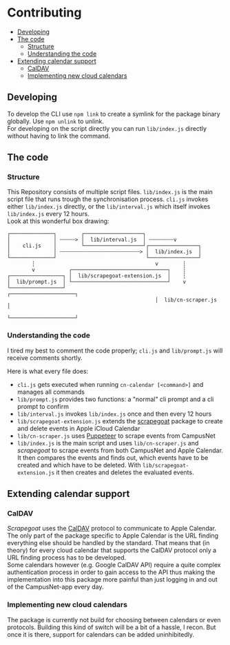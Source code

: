 # Contributing
- [Developing](#developing)
- [The code](#the-code)
  - [Structure](#structure)
  - [Understanding the code](#understanding-the-code)
- [Extending calendar support](#extending-calendar-support)
  - [CalDAV](#caldav)
  - [Implementing new cloud calendars](#implementing-new-cloud-calendars)
  
## Developing
To develop the CLI use `npm link` to create a symlink for the package binary globally. Use `npm unlink` to unlink.  
For developing on the script directly you can run `lib/index.js` directly without having to link the command.
## The code
### Structure
This Repository consists of multiple script files. `lib/index.js` is the main script file that runs trough the synchronisation process. `cli.js` invokes either `lib/index.js` directly, or the `lib/interval.js` which itself invokes `lib/index.js` every 12 hours.  
Look at this wonderful box drawing:
```
┌──────────────┐        ┌───────────────────┐
│              │ ┄┄┄┄┄> │  lib/interval.js  │ ┄┄┄┄┄┄┄┄v
│    cli.js    │        └───────────────────┘┌────────────────┐
│              │ ┄┄┄┄┄┄┄┄┄┄┄┄┄┄┄┄┄┄┄┄┄┄┄┄┄┄> │  lib/index.js  │
└──────────────┘                             └────────────────┘
        ┆                                       v        ┆
        v           ┌───────────────────────────────┐    ┆
┌─────────────────┐ │  lib/scrapegoat-extension.js  │    ┆
│  lib/prompt.js  │ └───────────────────────────────┘    v
└─────────────────┘                             ┌─────────────────────┐
                                                │  lib/cn-scraper.js  │
                                                └─────────────────────┘
```
### Understanding the code
I tired my best to comment the code properly; `cli.js` and `lib/prompt.js` will receive comments shortly.

Here is what every file does:
- `cli.js` gets executed when running `cn-calendar [<command>]` and manages all commands
- `lib/prompt.js` provides two functions:  a "normal" cli prompt and a cli prompt to confirm
- `lib/interval.js` invokes `lib/index.js` once and then every 12 hours
- `lib/scrapegoat-extension.js` extends the [scrapegoat](https://www.npmjs.com/package/scrapegoat) package to create and delete events in Apple iCloud Calendar
- `lib/cn-scraper.js` uses [Puppeteer](https://www.npmjs.com/package/puppeteer) to scrape events from CampusNet
- `lib/index.js` is the main script and uses `lib/cn-scraper.js` and _scrapegoat_ to scrape events from both CampusNet and Apple  Calendar. It then compares the events and finds out, which events have to be created and which have to be deleted. With `lib/scrapegoat-extension.js` it then creates and deletes the evaluated events.

## Extending calendar support
### CalDAV
_Scrapegoat_ uses the [CalDAV](https://tools.ietf.org/html/rfc4791) protocol to communicate to Apple Calendar. The only part of the package specific to Apple Calendar is the URL finding everything else should be handled by the standard. That means that (in theory) for every cloud calendar that supports the CalDAV protocol only a URL finding process has to be developed.  
Some calendars however (e.g. Google CalDAV API) require a quite complex authentication process in order to gain access to the API thus making the implementation into this package more painful than just logging in and out of the CampusNet-app every day.
### Implementing new cloud calendars
The package is currently not build for choosing between calendars or even protocols. Building this kind of switch will be a bit of a hassle, I recon. But once it is there, support for calendars can be added uninhibitedly.
